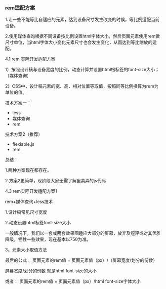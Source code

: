 ### rem适配方案



1.让一些不能等比自适应的元素，达到设备尺寸发生改变的时候，等比例适配当前设备。

2.使用媒体查询根据不同设备按比例设置html字体大小，然后页面元素使用rem做尺寸单位，当html字体大小变化元素尺寸也会发生变化，从而达到等比缩放的适配。



4.1 rem 实际开发适配方案

1）按照设计稿与设备宽度的比例，动态计算并设置html根标签的font-size大小；（媒体查询）

2）CSS中，设计稿元素的宽、高、相对位置等取值，按照同等比例换算为rem为单位的值。



技术方案一：

- less
- 媒体查询
- rem



技术方案2（推荐）

- flexiable.js
- rem

总结：

1.两种方案现在都存在。

2.方案2更简单，现阶段大家无需了解里卖弄的js代码





4.3 rem实际开发适配方案1



rem+媒体查询+less技术



1.设计稿常见尺寸宽度

2.动态设置html标签font-size大小

一般情况下，我们以一套或两套效果图适应大部分的屏幕，放弃及短评或对其优雅降级，牺牲一些效果，现在基本以750为准。



3。元素大小取值方法

最后的公式： 页面元素的rem值 = 页面元素值（px）/（屏幕宽度/划分的份数）

屏幕宽度/划分的份数 就是html font-size的大小

或者： 页面元素的rem值 = 页面元素值（px）/html font-size字体大小